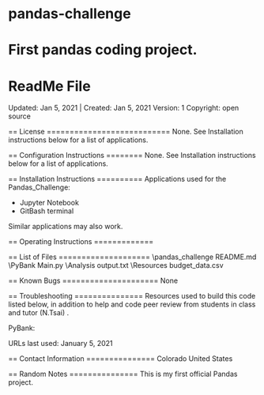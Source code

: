 # pandas-challenge
First pandas coding project.
================
ReadMe File
================

Updated: Jan 5, 2021 | Created: Jan 5, 2021
Version: 1
Copyright: open source

== License ===========================
None. See Installation instructions below for a list of applications.


== Configuration Instructions ========
None. See Installation instructions below for a list of applications.


== Installation Instructions ==========
Applications used for the Pandas_Challenge:
- Jupyter Notebook
- GitBash terminal

Similar applications may also work.


== Operating Instructions =============



== List of Files ====================
\pandas_challenge
README.md
\PyBank
    Main.py
    \Analysis
        output.txt
    \Resources
        budget_data.csv




== Known Bugs =====================
None


== Troubleshooting ===============
Resources used to build this code listed below, in addition to help and code peer review from students in class and tutor (N.Tsai) .

PyBank:


URLs last used: January 5, 2021




== Contact Information ===============
Colorado   United States


== Random Notes ===============
This is my first official Pandas project.
